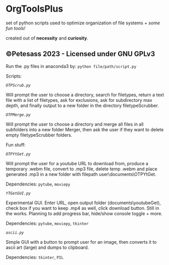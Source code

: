 # OrgToolsPlus
set of python scripts used to optimize organization of file systems + *some fun tools!*

created out of __necessity__ and __curiosity__.

__**©Petesass 2023 - Licensed under GNU GPLv3**__
-----------------------------------------

Run the .py files in anaconda3 by: ```python file/path/script.py```

Scripts:

*```OTPScrub.py```*

Will prompt the user to choose a directory, search for filetypes, return a text file with a list of filetypes, ask for exclusions, ask for subdirectory max depth, and finally output to a new folder in the directory filetypeScrubber.

*```OTPMerge.py```*

Will prompt the user to choose a directory and merge all files in all subfolders into a new folder Merger, then ask the user if they want to delete empty filetypeScrubber folders.

Fun stuff:

*```OTPYtGet.py```*

Will prompt the user for a youtube URL to download from, produce a temporary .webm file, convert to .mp3 file, delete temp .webm and place generated .mp3 in a new folder with filepath user\documents\OTPYtGet.

Dependencies: ```pytube```, ```moviepy```

*```YTGetGUI.py```*

Experimental GUI. Enter URL, open output folder (documents\youtubeGet), check box if you want to keep .mp4 as well, click download button. Still in the works. Planning to add progress bar, hide/show console toggle + more.

Dependencies: ```pytube```, ```moviepy```, ```tkinter```

*```ascii.py```*

Simple GUI with a button to prompt user for an image, then converts it to ascii art (large) and dumps to clipboard.

Dependencies: ```tkinter```, ```PIL```
